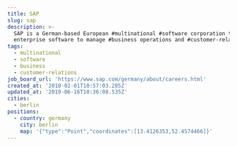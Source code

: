 ```yaml
---
title: SAP
slug: sap
description: >-
  SAP is a German-based European #multinational #software corporation that makes
  enterprise software to manage #business operations and #customer-relations
tags:
  - multinational
  - software
  - business
  - customer-relations
job_board_url: 'https://www.sap.com/germany/about/careers.html'
created_at: '2018-02-01T10:57:03.285Z'
updated_at: '2019-06-16T10:36:08.535Z'
cities:
  - berlin
positions:
  - country: germany
    city: berlin
    map: '{"type":"Point","coordinates":[13.4126353,52.4574466]}'
---
```


